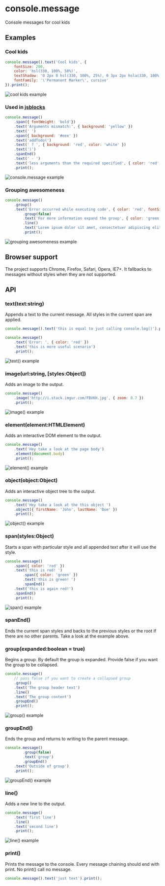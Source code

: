 # console.message

Console messages for cool kids

## Examples

### Cool kids

```javascript
console.message().text('Cool kids', {
	fontSize: 200,
	color: 'hsl(330, 100%, 50%)',
	textShadow: '0 2px 0 hsl(330, 100%, 25%), 0 3px 2px hsla(330, 100%, 15%, 0.5), /* next */ 0 3px 0 hsl(350, 100%, 50%), 0 5px 0 hsl(350, 100%, 25%), 0 6px 2px hsla(350, 100%, 15%, 0.5), /* next */ 0 6px 0 hsl(20, 100%, 50%), 0 8px 0 hsl(20, 100%, 25%), 0 9px 2px hsla(20, 100%, 15%, 0.5), /* next */ 0 9px 0 hsl(50, 100%, 50%), 0 11px 0 hsl(50, 100%, 25%), 0 12px 2px hsla(50, 100%, 15%, 0.5), /* next */ 0 12px 0 hsl(70, 100%, 50%), 0 14px 0 hsl(70, 100%, 25%), 0 15px 2px hsla(70, 100%, 15%, 0.5), /* next */ 0 15px 0 hsl(90, 100%, 50%), 0 17px 0 hsl(90, 100%, 25%), 0 17px 2px hsla(90, 100%, 15%, 0.5)',
	fontFamily: '\'Permanent Marker\', cursive'
}).print();
```

![cool kids example](https://dl.dropboxusercontent.com/u/4277603/console.message/cool-kids-example.png)

### Used in [jsblocks](http://jsblocks.com)

```javascript
console.message()
    .span({ fontWeight: 'bold'})
    .text('Arguments mismatch:', { background: 'yellow' })
    .text(' ')
    .span({ background: '#eee' })
    .text('addTodo(')
    .text(' ? ', { background: 'red', color: 'white' })
    .text(')')
    .spanEnd()
    .text(' - ')
    .text('less arguments than the required specified', { color: 'red' })
    .print();
```

![console.message example](https://dl.dropboxusercontent.com/u/4277603/console.message/jsblocks-example.gif)

### Grouping awesomeness

```javascript
console.message()
	.group()
	.text('Error occurred while executing code', { color: 'red', fontSize: 24 })
		.group(false)
		.text('For more information expand the group', { color: 'green' })
		.line()
		.text('Lorem ipsum dolor sit amet, consectetuer adipiscing elit. Aenean commodo ligula eget dolor. Aenean massa. Cum sociis natoque penatibus et magnis dis parturient montes, nascetur ridiculus mus. Donec quam felis, ultricies nec, pellentesque eu, pretium quis, sem. Nulla consequat massa quis enim.')
		.print();
```

![grouping awesomeness example](https://dl.dropboxusercontent.com/u/4277603/console.message/grouping-awesomeness-example.png)

## Browser support

The project supports Chrome, Firefox, Safari, Opera, IE7+.
It fallbacks to messages without styles when they are not supported.

## API

### text(text:string)

Appends a text to the current message. All styles in the current span are applied.

```javascript
console.message().text('this is equal to just calling console.log()').print();

console.message()
	.text('Error: ', { color: 'red' })
	.text('this is more useful scenario')
	.print();
```

![text() example](https://dl.dropboxusercontent.com/u/4277603/console.message/text-example.png)

### image(url:string, [styles:Object])

Adds an image to the output.

```javascript
console.message()
	.image('http://i.stack.imgur.com/FBVKH.jpg', { zoom: 0.7 })
	.print();
```

![image() example](https://dl.dropboxusercontent.com/u/4277603/console.message/image-example.png)

### element(element:HTMLElement)

Adds an interactive DOM element to the output.

```javascript
console.message()
	.text('Hey take a look at the page body')
	.element(document.body)
	.print();
```

![element() example](https://dl.dropboxusercontent.com/u/4277603/console.message/element-example.png)

### object(object:Object)

Adds an interactive object tree to the output.

```javascript
console.message()
	.text('Hey take a look at the this object ')
	.object({ firstName: 'John', lastName: 'Doe' })
	.print();
```

![object() example](https://dl.dropboxusercontent.com/u/4277603/console.message/object-example.png)

### span(styles:Object)

Starts a span with particular style and all appended text after it will use the style.

```javascript
console.message()
	.span({ color: 'red' })
	.text('this is red! ')
		.span({ color: 'green' })
		.text('this is green! ')
		.spanEnd()
	.text('this is again red!')
	.spanEnd()
	.print();
```

![span() example](https://dl.dropboxusercontent.com/u/4277603/console.message/span-example.png)

### spanEnd()

Ends the current span styles and backs to the previous styles or the root if there are no other parents.
Take a look at the example above.

### group(expanded:boolean = true)

Begins a group. By default the group is expanded. Provide false if you want the group to be collapsed.

```javascript
console.message()
	// pass false if you want to create a collapsed group
	.group()
	.text('The group header text')
	.line()
	.text('The group content')
	.groupEnd()
	.print();
```

![group() example](https://dl.dropboxusercontent.com/u/4277603/console.message/group-example.png)

### groupEnd()

Ends the group and returns to writing to the parent message.

```javascript
console.message()
		.group(false)
		.text('group')
		.groupEnd()
	.text('Outside of group')
	.print();
```

![groupEnd() example](https://dl.dropboxusercontent.com/u/4277603/console.message/groupEnd-example.png)

### line()

Adds a new line to the output.

```javascript
console.message()
	.text('first line')
	.line()
	.text('second line')
	.print();
```

![line() example](https://dl.dropboxusercontent.com/u/4277603/console.message/line-example.png)

### print()

Prints the message to the console.
Every message chaining should end with print. No print() call no message.

```javascript
console.message().text('just text').print();
```
